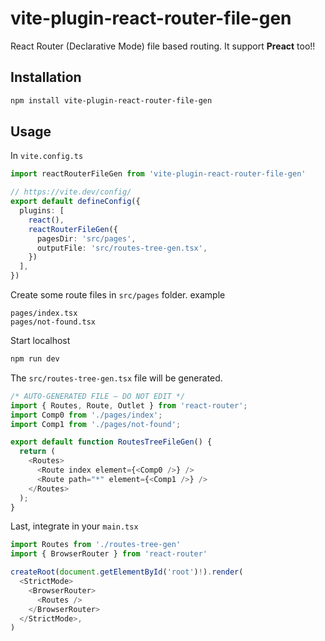 
# vite-plugin-react-router-file-gen
React Router (Declarative Mode) file based routing. It support **Preact** too!!

## Installation
```bash
npm install vite-plugin-react-router-file-gen
```

## Usage
In `vite.config.ts` 
```ts
import reactRouterFileGen from 'vite-plugin-react-router-file-gen'

// https://vite.dev/config/
export default defineConfig({
  plugins: [
    react(),
    reactRouterFileGen({
      pagesDir: 'src/pages',
      outputFile: 'src/routes-tree-gen.tsx',
    })
  ],
})
```

Create some route files in `src/pages` folder. example
```
pages/index.tsx
pages/not-found.tsx
```

Start localhost
```bash
npm run dev
```

The `src/routes-tree-gen.tsx` file will be generated. 
```ts
/* AUTO-GENERATED FILE — DO NOT EDIT */
import { Routes, Route, Outlet } from 'react-router';
import Comp0 from './pages/index';
import Comp1 from './pages/not-found';

export default function RoutesTreeFileGen() {
  return (
    <Routes>
      <Route index element={<Comp0 />} />
      <Route path="*" element={<Comp1 />} />
    </Routes>
  );
}
```

Last, integrate in your `main.tsx`
```ts
import Routes from './routes-tree-gen'
import { BrowserRouter } from 'react-router'

createRoot(document.getElementById('root')!).render(
  <StrictMode>
    <BrowserRouter>
      <Routes />
    </BrowserRouter>
  </StrictMode>,
)
```
